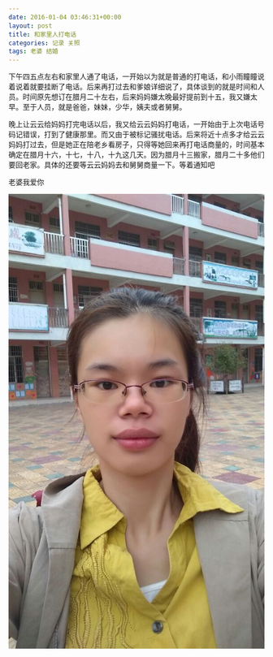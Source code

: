 ```yaml
---
date: 2016-01-04 03:46:31+00:00
layout: post
title: 和家里人打电话
categories: 记录 关照
tags: 老婆 结婚
---
```


下午四五点左右和家里人通了电话，一开始以为就是普通的打电话，和小雨瞳瞳说着说着就要挂断了电话。后来再打过去和爹娘详细说了，具体谈到的就是时间和人员。时间原先想订在腊月二十左右，后来妈妈嫌太晚最好提前到十五，我又嫌太早。至于人员，就是爸爸，妹妹，少华，姨夫或者舅舅。

晚上让云云给妈妈打完电话以后，我又给云云妈妈打电话，一开始由于上次电话号码记错误，打到了健康那里。而又由于被标记骚扰电话。后来将近十点多才给云云妈妈打过去，但是她正在陪老乡看房子，只得等她回来再打电话商量的，时间基本确定在腊月十六，十七，十八，十九这几天。因为腊月十三搬家，腊月二十多他们要回老家。具体的还要等云云妈妈去和舅舅商量一下。等着通知吧

老婆我爱你

![楼前自拍](/album/云云/楼前自拍.jpg)







